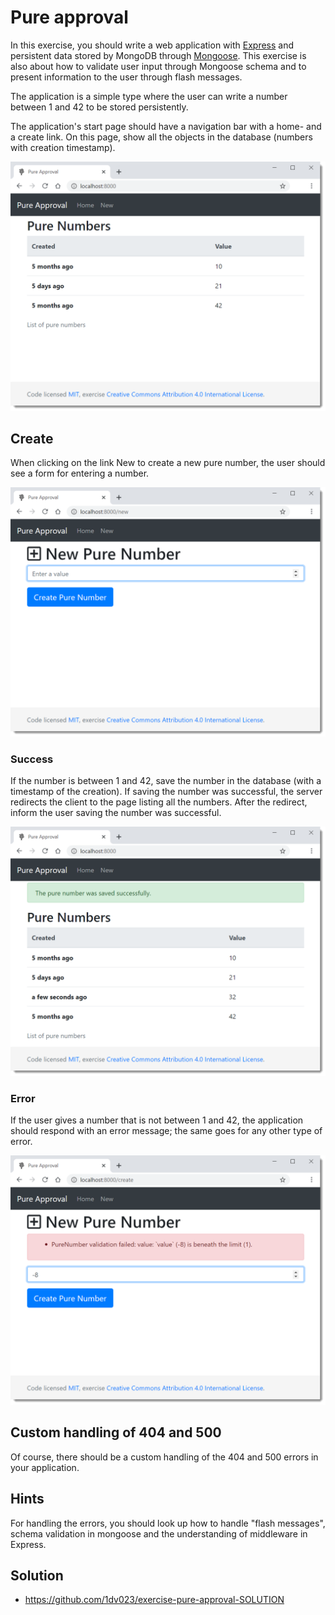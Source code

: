 # Pure approval

In this exercise, you should write a web application with [Express](http://expressjs.com/) and persistent data stored by MongoDB through [Mongoose](http://mongoosejs.com/). This exercise is also about how to validate user input through Mongoose schema and to present information to the user through flash messages.

The application is a simple type where the user can write a number between 1 and 42 to be stored persistently.

The application's start page should have a navigation bar with a home- and a create link. On this page, show all the objects in the database (numbers with creation timestamp).

![index](./.readme/index.png)

## Create

When clicking on the link New to create a new pure number, the user should see a form for entering a number.

![create](./.readme/create.png)

### Success

If the number is between 1 and 42, save the number in the database (with a timestamp of the creation). If saving the number was successful, the server redirects the client to the page listing all the numbers. After the redirect, inform the user saving the number was successful.

![success](./.readme/success.png)

### Error

If the user gives a number that is not between 1 and 42, the application should respond with an error message; the same goes for any other type of error.

![error](./.readme/validation-error.png)

## Custom handling of 404 and 500

Of course, there should be a custom handling of the 404 and 500 errors in your application.

## Hints

For handling the errors, you should look up how to handle "flash messages", schema validation in mongoose and the understanding of middleware in Express.

## Solution

- <https://github.com/1dv023/exercise-pure-approval-SOLUTION>
